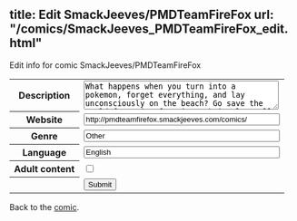 title: Edit SmackJeeves/PMDTeamFireFox
url: "/comics/SmackJeeves_PMDTeamFireFox_edit.html"
---
Edit info for comic SmackJeeves/PMDTeamFireFox

<form name="comic" action="http://gaepostmail.appspot.com/comic/" method="post">
<table class="comicinfo">
<tr>
<th>Description</th><td><textarea name="description" cols="40" rows="3">What happens when you turn into a pokemon, forget everything, and lay unconsciously on the beach? Go save the world from time freezing, obviously! Well that's just what Team FireFox is going to do! It's a gijinka comics :3 Oh yeah, art gradually gets better. Grammar? Not so much.</textarea></td>
</tr>
<tr>
<th>Website</th><td><input type="text" name="url" value="http://pmdteamfirefox.smackjeeves.com/comics/" size="40"/></td>
</tr>
<tr>
<th>Genre</th><td><input type="text" name="genre" value="Other" size="40"/></td>
</tr>
<tr>
<th>Language</th><td><input type="text" name="language" value="English" size="40"/></td>
</tr>
<tr>
<th>Adult content</th><td><input type="checkbox" name="adult" value="adult" /></td>
</tr>
<tr>
<th></th><td>
<input type="hidden" name="comic" value="SmackJeeves_PMDTeamFireFox" />
<input type="submit" name="submit" value="Submit" />
</td>
</tr>
</table>
</form>

Back to the [comic](SmackJeeves_PMDTeamFireFox.html).
